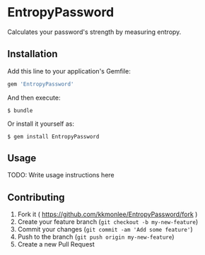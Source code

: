 # EntropyPassword

Calculates your password's strength by measuring entropy.

## Installation

Add this line to your application's Gemfile:

```ruby
gem 'EntropyPassword'
```

And then execute:

    $ bundle

Or install it yourself as:

    $ gem install EntropyPassword

## Usage

TODO: Write usage instructions here

## Contributing

1. Fork it ( https://github.com/kkmonlee/EntropyPassword/fork )
2. Create your feature branch (`git checkout -b my-new-feature`)
3. Commit your changes (`git commit -am 'Add some feature'`)
4. Push to the branch (`git push origin my-new-feature`)
5. Create a new Pull Request
